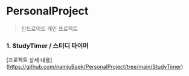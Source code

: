 # PersonalProject
> 안드로이드 개인 프로젝트



### 1. StudyTimer / 스터디 타이머

[프로젝트 상세 내용] (https://github.com/namjuBaek/PersonalProject/tree/main/StudyTimer)













